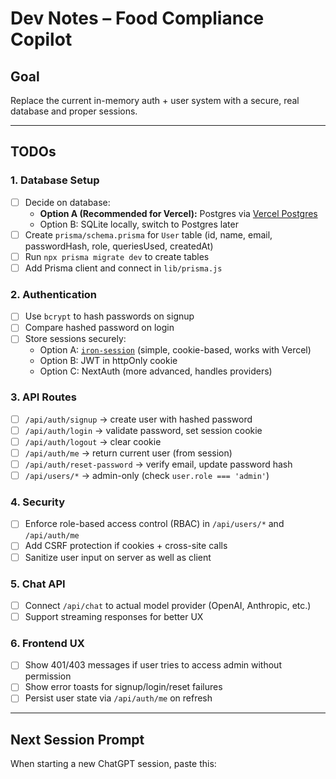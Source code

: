 # Dev Notes – Food Compliance Copilot

## Goal
Replace the current in-memory auth + user system with a secure, real database and proper sessions.

---

## TODOs

### 1. Database Setup
- [ ] Decide on database:
  - **Option A (Recommended for Vercel):** Postgres via [Vercel Postgres](https://vercel.com/docs/storage/vercel-postgres)
  - Option B: SQLite locally, switch to Postgres later
- [ ] Create `prisma/schema.prisma` for `User` table (id, name, email, passwordHash, role, queriesUsed, createdAt)
- [ ] Run `npx prisma migrate dev` to create tables
- [ ] Add Prisma client and connect in `lib/prisma.js`

### 2. Authentication
- [ ] Use `bcrypt` to hash passwords on signup
- [ ] Compare hashed password on login
- [ ] Store sessions securely:
  - Option A: [`iron-session`](https://github.com/vvo/iron-session) (simple, cookie-based, works with Vercel)
  - Option B: JWT in httpOnly cookie
  - Option C: NextAuth (more advanced, handles providers)

### 3. API Routes
- [ ] `/api/auth/signup` → create user with hashed password
- [ ] `/api/auth/login` → validate password, set session cookie
- [ ] `/api/auth/logout` → clear cookie
- [ ] `/api/auth/me` → return current user (from session)
- [ ] `/api/auth/reset-password` → verify email, update password hash
- [ ] `/api/users/*` → admin-only (check `user.role === 'admin'`)

### 4. Security
- [ ] Enforce role-based access control (RBAC) in `/api/users/*` and `/api/auth/me`
- [ ] Add CSRF protection if cookies + cross-site calls
- [ ] Sanitize user input on server as well as client

### 5. Chat API
- [ ] Connect `/api/chat` to actual model provider (OpenAI, Anthropic, etc.)
- [ ] Support streaming responses for better UX

### 6. Frontend UX
- [ ] Show 401/403 messages if user tries to access admin without permission
- [ ] Show error toasts for signup/login/reset failures
- [ ] Persist user state via `/api/auth/me` on refresh

---

## Next Session Prompt

When starting a new ChatGPT session, paste this:

